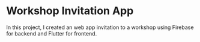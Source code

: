 # Workshop Invitation App
In this project, I created an web app invitation to a workshop using Firebase for backend and Flutter for frontend.
